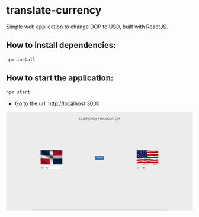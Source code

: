 # translate-currency
Simple web application to change DOP to USD, built with ReactJS.


## How to install dependencies:
```sh
npm install
```


## How to start the application:
```sh
npm start
```
- Go to the url: http://localhost:3000

![alt text](screenshots/demo.png "")
